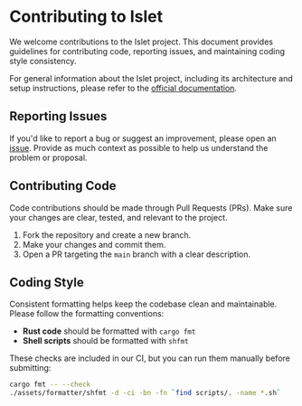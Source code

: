 # Contributing to Islet

We welcome contributions to the Islet project. This document provides guidelines for contributing code, reporting issues, and maintaining coding style consistency.

For general information about the Islet project, including its architecture and setup instructions, please refer to the [official documentation](https://islet-project.github.io/islet/).

## Reporting Issues

If you'd like to report a bug or suggest an improvement, please open an [issue](https://github.com/islet-project/islet/issues).
Provide as much context as possible to help us understand the problem or proposal.

## Contributing Code

Code contributions should be made through Pull Requests (PRs).
Make sure your changes are clear, tested, and relevant to the project.

1. Fork the repository and create a new branch.
2. Make your changes and commit them.
3. Open a PR targeting the `main` branch with a clear description.

## Coding Style

Consistent formatting helps keep the codebase clean and maintainable.
Please follow the formatting conventions:

- **Rust code** should be formatted with `cargo fmt`
- **Shell scripts** should be formatted with `shfmt`

These checks are included in our CI, but you can run them manually before submitting:

```sh
cargo fmt -- --check
./assets/formatter/shfmt -d -ci -bn -fn `find scripts/. -name *.sh`
```
